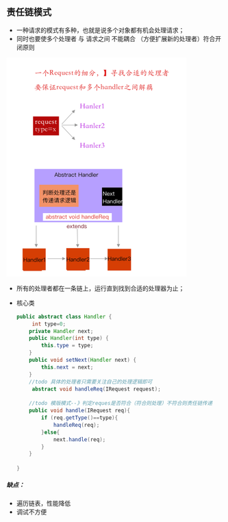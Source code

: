 ## 责任链模式

* 一种请求的模式有多种，也就是说多个对象都有机会处理请求；
* 同时也要使多个处理者 与 请求之间 不能耦合 （方便扩展新的处理者）符合开闭原则



<img src="images/责任链.png" style="zoom:50%;" />

* 所有的处理者都在一条链上，运行直到找到合适的处理器为止；

* 核心类

  ```java
  public abstract class Handler {
       int type=0;
      private Handler next;
      public Handler(int type) {
          this.type = type;
      }
      public void setNext(Handler next) {
          this.next = next;
      }
      //todo 具体的处理者只需要关注自己的处理逻辑即可
       abstract void handleReq(IRequest request);
  
      //todo 模版模式--》判定reques是否符合（符合则处理）不符合则责任链传递
      public void handle(IRequest req){
          if (req.getType()==type){
              handleReq(req);
          }else{
              next.handle(req);
          }
      }
  
  }
  ```

##### 缺点：

* 遍历链表，性能降低
* 调试不方便